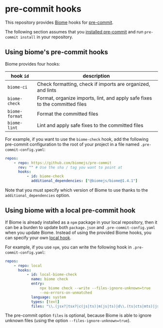 # pre-commit hooks

This repository provides [Biome](https://biomejs.dev) hooks for
[pre-commit](https://pre-commit.com/).

The following section assumes that you
[installed pre-commit](https://pre-commit.com/index.html#install) and run
`pre-commit install` in your repository.

## Using biome's pre-commit hooks

Biome provides four hooks:

| hook `id`      | description                                                                 |
| -------------- | --------------------------------------------------------------------------- |
| `biome-ci`     | Check formatting, check if imports are organized, and lints                 |
| `biome-check`  | Format, organize imports, lint, and apply safe fixes to the committed files |
| `biome-format` | Format the committed files                                                  |
| `biome-lint`   | Lint and apply safe fixes to the committed files                            |

For example, if you want to use the `biome-check` hook, add the following
pre-commit configuration to the root of your project in a file named
`.pre-commit-config.yaml`:

```yaml
repos:
    - repo: https://github.com/biomejs/pre-commit
      rev: "" # Use the sha / tag you want to point at
      hooks:
          - id: biome-check
            additional_dependencies: ["@biomejs/biome@1.4.1"]
```

Note that you must specify which version of Biome to use thanks to the
`additional_dependencies` option.

## Using biome with a local pre-commit hook

If Biome is already installed as a `npm` package in your local repository, then
it can be a burden to update both `package.json` and `.pre-commit-config.yaml`
when you update Biome. Instead of using the provided Biome hooks, you can
specify your own
[local hook](https://pre-commit.com/index.html#repository-local-hooks).

For example, if you use `npm`, you can write the following hook in
`.pre-commit-config.yaml`:

```yaml
repos:
    - repo: local
      hooks:
          - id: local-biome-check
            name: biome check
            entry:
                npx biome check --write --files-ignore-unknown=true
                --no-errors-on-unmatched
            language: system
            types: [text]
            files: "\\.(jsx?|tsx?|c(js|ts)|m(js|ts)|d\\.(ts|cts|mts)|jsonc?|css|svelte|vue|astro|graphql|gql)$"
```

The pre-commit option `files` is optional, because Biome is able to ignore
unknown files (using the option `--files-ignore-unknown=true`).
